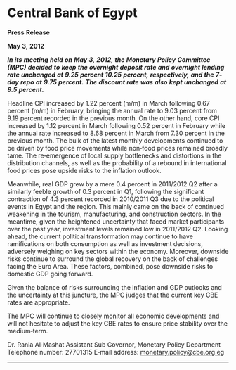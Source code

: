 # Central Bank of Egypt 

**Press** **Release**

**May** **3,** **2012**

**_In_** **_its_** **_meeting_** **_held_** **_on_** **_May_** **_3,_** **_2012,_** **_the_** **_Monetary_** **_Policy_** **_Committee_** **_(MPC)_** **_decided_** **_to_** **_keep_**
**_the_** **_overnight_** **_deposit_** **_rate_** **_and_** **_overnight_** **_lending_** **_rate_** **_unchanged_** **_at_** **_9.25_** **_percent_** **_10.25_**
**_percent,_** **_respectively,_** **_and_** **_the_** **_7‐day_** **_repo_** **_at_** **_9.75_** **_percent._** **_The_** **_discount_** **_rate_** **_was_** **_also_** **_kept_**
**_unchanged_** **_at_** **_9.5_** **_percent._**

Headline CPI increased by 1.22 percent (m/m) in March following 0.67 percent (m/m) in
February, bringing the annual rate to 9.03 percent from 9.19 percent recorded in the previous
month. On the other hand, core CPI increased by 1.12 percent in March following 0.52 percent
in February while the annual rate increased to 8.68 percent in March from 7.30 percent in the
previous month. The bulk of the latest monthly developments continued to be driven by food
price movements while non‐food prices remained broadly tame. The re‐emergence of local
supply bottlenecks and distortions in the distribution channels, as well as the probability of a
rebound in international food prices pose upside risks to the inflation outlook.

Meanwhile, real GDP grew by a mere 0.4 percent in 2011/2012 Q2 after a similarly feeble
growth of 0.3 percent in Q1, following the significant contraction of 4.3 percent recorded in
2010/2011 Q3 due to the political events in Egypt and the region. This mainly came on the back
of continued weakening in the tourism, manufacturing, and construction sectors. In the
meantime, given the heightened uncertainty that faced market participants over the past year,
investment levels remained low in 2011/2012 Q2. Looking ahead, the current political
transformation may continue to have ramifications on both consumption as well as investment
decisions, adversely weighing on key sectors within the economy. Moreover, downside risks
continue to surround the global recovery on the back of challenges facing the Euro Area. These
factors, combined, pose downside risks to domestic GDP going forward.

Given the balance of risks surrounding the inflation and GDP outlooks and the uncertainty at
this juncture, the MPC judges that the current key CBE rates are appropriate.

The MPC will continue to closely monitor all economic developments and will not hesitate to
adjust the key CBE rates to ensure price stability over the medium‐term.

Dr. Rania Al‐Mashat
Assistant Sub Governor, Monetary Policy Department
Telephone number: 27701315
E‐mail address: monetary.policy@cbe.org.eg


-----

